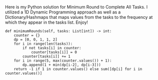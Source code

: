 Here is my Python solution for Minimum Round to Complete All Tasks.  I utilized a 1D Dynamic Programming approach as well as a Dictionary/Hashmaps that maps values from the tasks to the frequency at which they appear in the tasks list.  Enjoy!

```python3
def minimumRounds(self, tasks: List[int]) -> int:
    counter = {}
    dp = [0, 0, 1, 1, 2]
    for i in range(len(tasks)):
        if not tasks[i] in counter:
            counter[tasks[i]] = 0
        counter[tasks[i]] += 1
    for i in range(5, max(counter.values()) + 1):
        dp.append(1 + min(dp[i-2], dp[i-3]))
    return -1 if 1 in counter.values() else sum([dp[i] for i in counter.values()]
```
